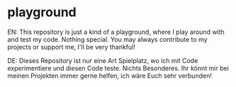 # playground
EN: This repository is just a kind of a playground, where I play around with and test my code. Nothing special.
You may always contribute to my projects or support me, I'll be very thankful!

DE: Dieses Repository ist nur eine Art Spielplatz, wo ich mit Code experimentiere und diesen Code teste. Nichts Besonderes. Ihr könnt mir bei meinen Projekten immer gerne helfen, ich wäre Euch sehr verbunden!
